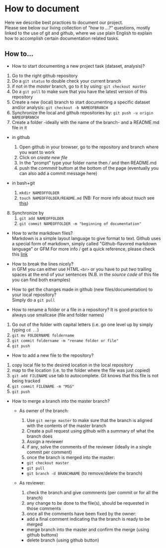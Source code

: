 # How to document 
Here we describe best practices to document our project.<br>
Please see below our living collection of *"how to ...?"* questions, mostly linked to the use of git and github, where we use plain English to explain how to accomplish certain documentation related tasks.

## How to...

* How to start documenting a new project task (dataset, analysis)?
1. Go to the right github repository 
3. Do a `git status` to double check your current branch
4. if not in the *master* branch, go to it by using: `git checkout master`
2. Do a `git pull` to make sure that you have the latest version of this repository
5. Create a new (local) branch to start documenting a specific dataset and/or analysis: `git checkout -b NAMEOFBRANCH`   
6. Synchronize the local and github repositories by: `git push -u origin NAMEOFBRANCH`   
7. Create a folder -ideally with the name of the branch- and a README.md file in it  
  * in github  
     1. Open github in your browser, go to the repository and branch where you want to work  
     2. Click on *create new file*   
     3. In the "prompt" type your folder name then */* and then README.md  
     4. push the *commmit* buttom at the bottom of the page (eventually you can also add a commit message here)  

  * in bash+git
    1. `mkdir NAMEOFFOLDER`
    2. `touch NAMEOFFOLDER/README.md` (NB: For more info about *touch* see [this](http://www.linfo.org/touch.html))

8. Synchronize by
    1. `git add NAMEOFFOLDER`
    2. `git commit NAMEOFFOLDER -m "beginning of documentation"`

* How to write markdown files? <br>
Markdown is a simple layout language to give format to text. 
Github uses a special form of markdown, simply called "Github-flavored markdown language" or GFM
For more info / get a quick reference, please check this [link](https://github.com/adam-p/markdown-here/wiki/Markdown-Cheatsheet)

* How to break the lines nicely?  
in GFM you can either use HTML `<br>` or you have to put *two* trailing spaces at the end of your sentences
(N.B. in the *source code* of this file you can find both examples)

* How to get the changes made in github (new files/documentation) to your local repository?  
Simply do a `git pull` 

* How to rename a folder or a file in a repository?
It is good practice to always use smallcase (file and folder names)
1. Go out of the folder with capital letters (i.e. go one level up by simply typing `cd ..`)
2. `git mv FOLDERNAME foldername`
3. `git commit foldername -m "rename folder or file"`
4. `git push`

* How to add a new file to the repository?
1. copy local file to the desired location in the local repository
2. map to the location (i.e. to the folder where the file was just copied)
3. `git add FILENAME` use tab to autocomplete. Git knows that this file is not being tracked 
4. `git commit FILENAME -m "MSG" `
5. `git push`

* How to merge a branch into the master branch?
  * As owner of the branch:
    1. Use `git merge master` to make sure that the branch is aligned with the contents of the master branch
    1. Create a pull request using github with a summary of what the branch does
    2. Assign a reviewer 
    3. if any, solve the comments of the reviewer (ideally in a single commit per comment)
    4. once the branch is merged into the master:
      - `git checkout master` 
      - `git pull`
      - `git branch -d BRANCHNAME` (to remove/delete the branch)
      
  * As reviewer:
    1. check the branch and give commnents (per commit or for all the branch)
    2. any change to be done to the file(s), should be requested in those comments
    3. once all the comments have been fixed by the owner:
      - add a final comment indicating tha the branch is ready to be merged
      - merge branch into the master and confirm the merge (using github buttons)
      - delete branch (using github button)
      
